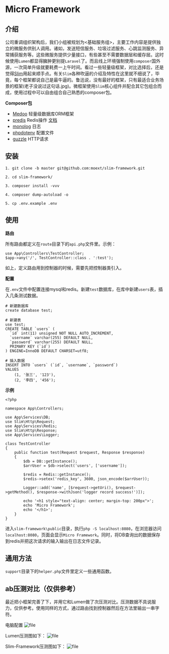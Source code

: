 # Micro Framework
## 介绍
公司重调组织架构后，我们小组被规划为<基础服务组>，主要工作内容是提供独立的微服务供别人调用。诸如，发送短信服务、垃圾过滤服务、心跳监测服务、异常捕获服务等。这些微服务提供少量接口，有些甚至不需要数据层和缓存层。这时候使用`Lumen`都显得臃肿更别提`Laravel`了。而且线上环境强制使用`composer`国外源，一次简单升级就要耗费一上午时间。看过一些轻量级框架，对比选择后，还是觉得[Slim](http://slimframework.com)用起来顺手点。有关`Slim`各种吹逼的介绍及特性在这里就不细说了，毕竟，每个框架都说自己是最牛逼的。鲁迅说，没有最好的框架，只有最适合业务场景的框架(老子没说过这句话.jpg)。微框架使用`Slim`核心组件并配合其它包组合而成，使用过程中可以自由组合自己熟悉的composer包。


**Composer包**

* [Medoo](https://medoo.in/) 轻量级数据库ORM框架
* [predis](https://github.com/nrk/predis/wiki) Redis操作 [文档](http://www.cnblogs.com/ikodota/archive/2012/03/05/php_redis_cn.html)
* [monolog](https://seldaek.github.io/monolog/) 日志
* [phpdotenv](https://github.com/vlucas/phpdotenv/blob/master/README.md) 配置文件
* [guzzle](http://docs.guzzlephp.org/en/stable/overview.html) HTTP请求

## 安装
```
1. git clone -b master git@github.com:moext/slim-framework.git
```
```
2. cd slim-framework/
```
```
3. composer install -vvv
```
```
4. composer dump-autoload -o
```
```
5. cp .env.example .env
```

## 使用

**路由**

所有路由都定义在`route`目录下的`api.php`文件里。示例：

```
use App\Controllers\TestController;
$app->any('/', TestController::class . ':test');
```
如上，定义路由用到控制器的时候，需要先把控制器类引入。

**配置**

在`.env`文件中配置连接mysql和redis。新建`test`数据库，在库中新建`users`表，插入几条测试数据。

```
# 新建数据库
create database test;

# 新建表
use test;
CREATE TABLE `users` (
  `id` int(11) unsigned NOT NULL AUTO_INCREMENT,
  `username` varchar(255) DEFAULT NULL,
  `password` varchar(255) DEFAULT NULL,
  PRIMARY KEY (`id`)
) ENGINE=InnoDB DEFAULT CHARSET=utf8;

# 插入数据
INSERT INTO `users` (`id`, `username`, `password`)
VALUES
    (1, '张三', '123'),
    (2, '李四', '456');
```

**示例**

```
<?php

namespace App\Controllers;

use App\Services\DB;
use Slim\Http\Request;
use App\Services\Redis;
use Slim\Http\Response;
use App\Services\Logger;

class TestController
{
    public function test(Request $request, Response $response)
    {
        $db = DB::getInstance();
        $arrUser = $db->select('users', ['username']);

        $redis = Redis::getInstance();
        $redis->setex('redis_key', 3600, json_encode($arrUser));

        Logger::add('name', [$request->getUri(), $request->getMethod(), $response->withJson('logger record success!')]);

        echo '<h1 style="text-align: center; margin-top: 200px">';
        echo 'Micro Framework';
        echo '</h1>';
    }
}
```

进入`slim-framework\public`目录，执行`php -S localhost:8080`，在浏览器访问`localhost:8080`，页面会显示`Micro Framework`。同时，将DB查询出的数据保存到redis并把这次请求的输入输出在日志文件记录。

## 通用方法

`support`目录下的`helper.php`文件里定义一些通用函数。

## ab压测对比（仅供参考）

最近把小框架完善了下，并用它和Lumen做了次压测对比。压测数据不具说服力，仅供参考。使用同样的方式，通过路由找到控制器然后在方法里输出一串字符。

电脑配置
![file](https://dn-phphub.qbox.me/uploads/images/201710/23/14915/uNEJAkBolY.png)

Lumen压测图如下：
![file](https://dn-phphub.qbox.me/uploads/images/201710/23/14915/XlnqZOe8po.png)

Slim-Framework压测图如下：
![file](https://dn-phphub.qbox.me/uploads/images/201710/23/14915/I4GamHEQ1E.png)

